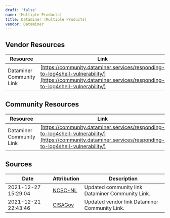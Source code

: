 ```yaml
---
draft: 'false'
name: (Multiple Products)
title: Dataminer (Multiple Products)
vendor: Dataminer
---
```


## Vendor Resources
| Resource | Link |
| --- | --- |
| Dataminer Community Link | [https://community.dataminer.services/responding-to-log4shell-vulnerability/](https://community.dataminer.services/responding-to-log4shell-vulnerability/) |

## Community Resources
| Resource | Link |
| --- | --- |
| Dataminer Community Link | [https://community.dataminer.services/responding-to-log4shell-vulnerability/](https://community.dataminer.services/responding-to-log4shell-vulnerability/) |


## Sources
| Date | Attribution | Description |
| --- | --- | --- |
| 2021-12-27 15:29:04 | [NCSC-NL](https://github.com/NCSC-NL/log4shell/blob/main/software/README.md) | Updated community link Dataminer Community Link.  |
| 2021-12-21 22:43:46 | [CISAGov](https://raw.githubusercontent.com/cisagov/log4j-affected-db/develop/README.md) | Updated vendor link Dataminer Community Link.  |
